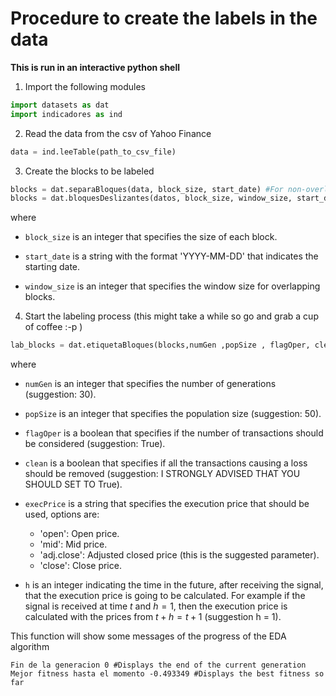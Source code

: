 # Procedure to create the labels in the data

**This is run in an interactive python shell**

1. Import the following modules

```python
import datasets as dat
import indicadores as ind
```

2. Read the data from the csv of Yahoo Finance

```python
data = ind.leeTable(path_to_csv_file)
```

3. Create the blocks to be labeled

```python
blocks = dat.separaBloques(data, block_size, start_date) #For non-overlapping blocks
blocks = dat.bloquesDeslizantes(datos, block_size, window_size, start_date) #For overlapping blocks
```
where

* ```block_size``` is an integer that specifies the size of each block.

* ```start_date``` is a string with the format 'YYYY-MM-DD' that indicates the starting date.

* ```window_size``` is an integer that specifies the window size for overlapping blocks.

4. Start the labeling process (this might take a while so go and grab a cup of coffee :-p )

```python
lab_blocks = dat.etiquetaBloques(blocks,numGen ,popSize , flagOper, clean, execPrice, execStep)
```
where

* ```numGen``` is an integer that specifies the number of generations (suggestion: 30).

* ```popSize``` is an integer that specifies the population size (suggestion: 50).

* ```flagOper``` is a boolean that specifies if the number of transactions should be considered (suggestion: True).

* ```clean``` is a boolean that specifies if all the transactions causing a loss should be removed (suggestion: I STRONGLY ADVISED THAT YOU SHOULD SET TO True).

* ```execPrice``` is a string that specifies the execution price that should be used, options are:
    - 'open': Open price.
    - 'mid': Mid price.
    - 'adj.close': Adjusted closed price (this is the suggested parameter).
    - 'close': Close price.

* ```h``` is an integer indicating the time in the future, after receiving the signal, that the execution price is going to be calculated. For example if the signal is received at time $t$ and $h = 1$, then the execution price is calculated with the prices from $t + h = t + 1$ (suggestion h = 1).

This function will show some messages of the progress of the EDA algorithm

```
Fin de la generacion 0 #Displays the end of the current generation
Mejor fitness hasta el momento -0.493349 #Displays the best fitness so far
```